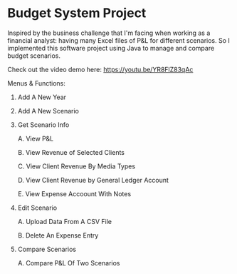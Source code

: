 # Budget System Project

Inspired by the business challenge that I'm facing when working as a financial analyst: having many Excel files of P&L for different scenarios. So I implemented this software project using Java to manage and compare budget scenarios.

Check out the video demo here: https://youtu.be/YR8FlZ83qAc

Menus & Functions:
1. Add A New Year	
2. Add A New Scenario	
3. Get Scenario Info	

	A. View P&L
	
	B. View Revenue of Selected Clients
	
	C. View Client Revenue By Media Types
	
	D. View Client Revenue by General Ledger Account
	
	E. View Expense Accoount With Notes
	
4. Edit Scenario	

	A. Upload Data From A CSV File
	
	B. Delete An Expense Entry
	
5. Compare Scenarios	

	A. Compare P&L Of Two Scenarios

